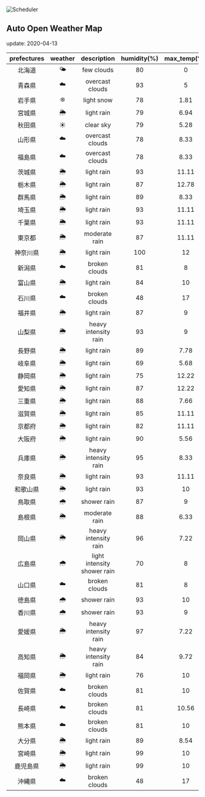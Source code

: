 ![Scheduler](https://github.com/miya/auto_open_weather_map/workflows/Scheduler/badge.svg)
## Auto Open Weather Map
update: 2020-04-13

|prefectures|weather|description|humidity(%)|max_temp(℃)|min_temp(℃)|
|:-----------:|:------------:|:------------:|:-----------:|:------------:|:-----------:|
|北海道|🌤|few clouds|80|0|-1.11|
|青森県|☁️|overcast clouds|93|5|4|
|岩手県|❄️|light snow|78|1.81|1.81|
|宮城県|🌦|light rain|79|6.94|6.94|
|秋田県|☀️|clear sky|79|5.28|5.28|
|山形県|☁️|overcast clouds|78|8.33|6.11|
|福島県|☁️|overcast clouds|78|8.33|3.33|
|茨城県|🌦|light rain|93|11.11|5|
|栃木県|🌦|light rain|87|12.78|8|
|群馬県|🌦|light rain|89|8.33|2.22|
|埼玉県|🌦|light rain|93|11.11|8.89|
|千葉県|🌦|light rain|93|11.11|8.89|
|東京都|🌦|moderate rain|87|11.11|8.89|
|神奈川県|🌦|light rain|100|12|8.89|
|新潟県|☁️|broken clouds|81|8|6.67|
|富山県|🌦|light rain|84|10|8.33|
|石川県|☁️|broken clouds|48|17|15.56|
|福井県|🌦|light rain|87|9|9|
|山梨県|🌦|heavy intensity rain|93|9|7.78|
|長野県|🌦|light rain|89|7.78|2.22|
|岐阜県|🌦|light rain|69|5.68|5.68|
|静岡県|🌦|light rain|75|12.22|6.67|
|愛知県|🌦|light rain|87|12.22|10|
|三重県|🌦|light rain|88|7.66|7.66|
|滋賀県|🌦|light rain|85|11.11|5.56|
|京都府|🌦|light rain|82|11.11|4.44|
|大阪府|🌦|light rain|90|5.56|5.56|
|兵庫県|🌦|heavy intensity rain|95|8.33|4.44|
|奈良県|🌦|light rain|93|11.11|4.44|
|和歌山県|🌦|light rain|93|10|8.33|
|鳥取県|🌧|shower rain|87|9|9|
|島根県|🌦|moderate rain|88|6.33|6.33|
|岡山県|🌦|heavy intensity rain|96|7.22|6.11|
|広島県|🌧|light intensity shower rain|70|8|6.67|
|山口県|☁️|broken clouds|81|8|7.78|
|徳島県|🌧|shower rain|93|10|8.33|
|香川県|🌧|shower rain|93|9|6.11|
|愛媛県|🌦|heavy intensity rain|97|7.22|7.22|
|高知県|🌦|heavy intensity rain|84|9.72|9.72|
|福岡県|🌦|light rain|76|10|8|
|佐賀県|☁️|broken clouds|81|10|8.89|
|長崎県|☁️|broken clouds|81|10.56|10|
|熊本県|☁️|broken clouds|81|10|9.44|
|大分県|🌦|light rain|89|8.54|8.54|
|宮崎県|🌦|light rain|99|10|10|
|鹿児島県|🌦|light rain|99|10|10|
|沖縄県|☁️|broken clouds|48|17|15.56|
